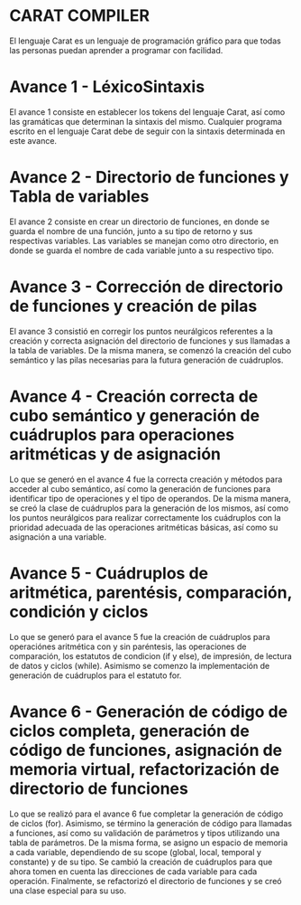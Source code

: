 # **CARAT COMPILER**
El lenguaje Carat es un lenguaje de programación gráfico para que todas las personas puedan aprender a programar con facilidad.

# Avance 1 - LéxicoSintaxis
El avance 1 consiste en establecer los tokens del lenguaje Carat, así como las gramáticas que determinan la sintaxis del mismo. Cualquier programa escrito en el lenguaje Carat debe de seguir con la sintaxis determinada en este avance. 

# Avance 2 - Directorio de funciones y Tabla de variables
El avance 2 consiste en crear un directorio de funciones, en donde se guarda el nombre de una función, junto a su tipo de retorno y sus respectivas variables. Las variables se manejan como otro directorio, en donde se guarda el nombre de cada variable junto a su respectivo tipo.

# Avance 3 - Corrección de directorio de funciones y creación de pilas
El avance 3 consistió en corregir los puntos neurálgicos referentes a la creación y correcta asignación del directorio de funciones y sus llamadas a la tabla de variables. De la misma manera, se comenzó la creación del cubo semántico y las pilas necesarias para la futura generación de cuádruplos.

# Avance 4 - Creación correcta de cubo semántico y generación de cuádruplos para operaciones aritméticas y de asignación
Lo que se generó en el avance 4 fue la correcta creación y métodos para acceder al cubo semántico, así como la generación de funciones para identificar tipo de operaciones y el tipo de operandos. De la misma manera, se creó la clase de cuádruplos para la generación de los mismos, así como los puntos neurálgicos para realizar correctamente los cuádruplos con la prioridad adecuada de las operaciones aritméticas básicas, así como su asignación a una variable.

# Avance 5 - Cuádruplos de aritmética, parentésis, comparación, condición y ciclos
Lo que se generó para el avance 5 fue la creación de cuádruplos para operaciónes aritmética con y sin paréntesis, las operaciones de comparación, los estatutos de condicion (if y else), de impresión, de lectura de datos y ciclos (while). Asimismo se comenzo la implementación de generación de cuádruplos para el estatuto for.

# Avance 6 - Generación de código de ciclos completa, generación de código de funciones, asignación de memoria virtual, refactorización de directorio de funciones
Lo que se realizó para el avance 6 fue completar la generación de código de ciclos (for). Asimismo, se término la generación de código para llamadas a funciones, así como su validación de parámetros y tipos utilizando una tabla de parámetros. De la misma forma, se asigno un espacio de memoria a cada variable, dependiendo de su scope (global, local, temporal y constante) y de su tipo. Se cambió la creación de cuádruplos para que ahora tomen en cuenta las direcciones de cada variable para cada operación. Finalmente, se refactorizó el directorio de funciones y se creó una clase especial para su uso.
